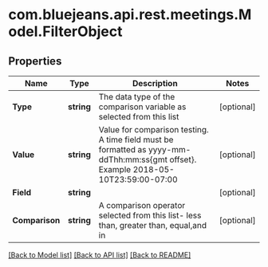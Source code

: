 # com.bluejeans.api.rest.meetings.Model.FilterObject
## Properties

Name | Type | Description | Notes
------------ | ------------- | ------------- | -------------
**Type** | **string** | The data type of the comparison variable as selected from this list | [optional] 
**Value** | **string** | Value for comparison testing.  A time field must be formatted as yyyy-mm-ddThh:mm:ss{gmt offset}. Example 2018-05-10T23:59:00-07:00 | [optional] 
**Field** | **string** |  | [optional] 
**Comparison** | **string** | A comparison operator selected from this list- less than, greater than, equal,and in | [optional] 

[[Back to Model list]](../README.md#documentation-for-models) [[Back to API list]](../README.md#documentation-for-api-endpoints) [[Back to README]](../README.md)

